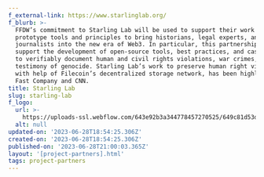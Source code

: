 ```yaml
---
f_external-link: https://www.starlinglab.org/
f_blurb: >-
  FFDW’s commitment to Starling Lab will be used to support their work to
  prototype tools and principles to bring historians, legal experts, and
  journalists into the new era of Web3. In particular, this partnership will
  support the development of open-source tools, best practices, and case studies
  to verifiably document human and civil rights violations, war crimes, and
  testimony of genocide. Starling Lab’s work to preserve human right violations,
  with help of Filecoin’s decentralized storage network, has been highlighted in
  Fast Company and CNN.
title: Starling Lab
slug: starling-lab
f_logo:
  url: >-
    https://uploads-ssl.webflow.com/643e92b3a344778457270525/649c81d53d6f2b384d2aa16e_image.png
  alt: null
updated-on: '2023-06-28T18:54:25.306Z'
created-on: '2023-06-28T18:54:25.306Z'
published-on: '2023-06-28T21:00:03.365Z'
layout: '[project-partners].html'
tags: project-partners
---
```



